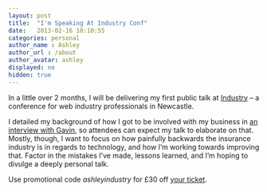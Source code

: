 ```yaml
---
layout: post
title:  "I'm Speaking At Industry Conf"
date:   2013-02-16 10:10:55
categories: personal
author_name : Ashley
author_url : /about
author_avatar: ashley
displayed: no
hidden: true
---
```


<p>In a little over 2 months, I will be delivering my first public talk at <a title="Industry Conf" href="http://industryconf.com/">Industry</a> – a conference for web industry professionals in Newcastle.</p>
<p>I detailed my background of how I got to be involved with my business in <a title="Interview with Ashley Baxter" href="http://blog.industryconf.com/interview-with-ashley-baxter/">an interview with Gavin</a>, so attendees can expect my talk to elaborate on that. Mostly, though, I want to focus on how painfully backwards the insurance industry is in regards to technology, and how I&#8217;m working towards improving that. Factor in the mistakes I&#8217;ve made, lessons learned, and I&#8217;m hoping to divulge a deeply personal talk.</p>
<p>Use promotional code <em>ashleyindustry</em> for £30 off <a title="Industry Conf tickets" href="http://industryconf.eventbrite.co.uk/">your ticket</a>.</p> 